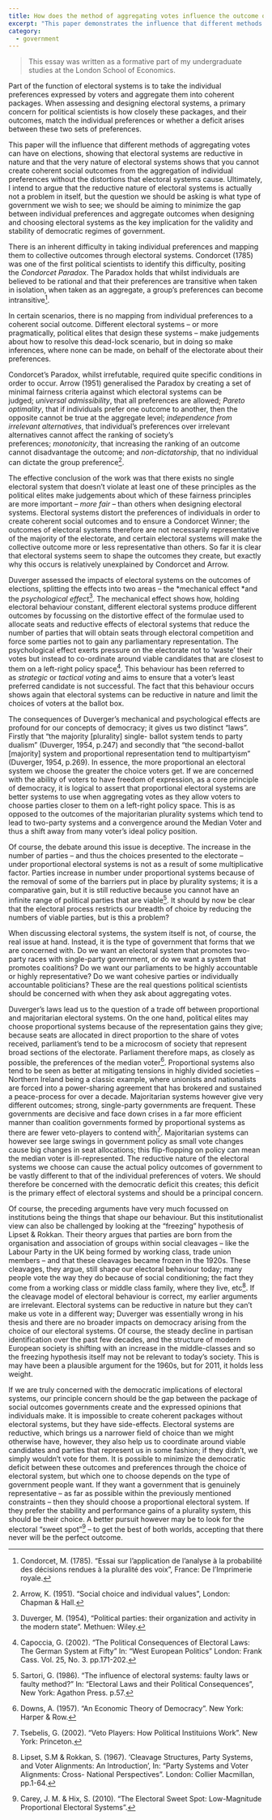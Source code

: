 ```yaml
---
title: How does the method of aggregating votes influence the outcome of elections?
excerpt: "This paper demonstrates the influence that different methods of aggregating votes can have on elections"
category:
  - government
---
```


> This essay was written as a formative part of my undergraduate studies at the London School of Economics.

Part of the function of electoral systems is to take the individual preferences expressed by voters and aggregate them into coherent packages. When assessing and designing electoral systems, a primary concern for political scientists is how closely these packages, and their outcomes, match the individual preferences or whether a deficit arises between these two sets of preferences. 

This paper will the influence that different methods of aggregating votes can have on elections, showing that electoral systems are reductive in nature and that the very nature of electoral systems shows that you cannot create coherent social outcomes from the aggregation of individual preferences without the distortions that electoral systems cause. Ultimately, I intend to argue that the reductive nature of electoral systems is actually not a problem in itself, but the question we should be asking is what type of government we wish to see; we should be aiming to minimize the gap between individual preferences and aggregate outcomes when designing and choosing electoral systems as the key implication for the validity and stability of democratic regimes of government.

There is an inherent difficulty in taking individual preferences and mapping them to collective outcomes through electoral systems. Condorcet (1785) was one of the first political scientists to identify this difficulty, positing the *Condorcet Paradox*. The Paradox holds that whilst individuals are believed to be rational and that their preferences are transitive when taken in isolation, when taken as an aggregate, a group’s preferences can become intransitive[^1].

In certain scenarios, there is no mapping from individual preferences to a coherent social outcome. Different electoral systems – or more pragmatically, political elites that design these systems – make judgements about how to resolve this dead-lock scenario, but in doing so make inferences, where none can be made, on behalf of the electorate about their preferences.

Condorcet’s Paradox, whilst irrefutable, required quite specific conditions in order to occur. Arrow (1951) generalised the Paradox by creating a set of minimal fairness criteria against which electoral systems can be judged; *universal admissibility*, that all preferences are allowed; *Pareto optimality*, that if individuals prefer one outcome to another, then the opposite cannot be true at the aggregate level; *independence from irrelevant alternatives*, that individual’s preferences over irrelevant alternatives cannot affect the ranking of society’s preferences; *monotonicity*, that increasing the ranking of an outcome cannot disadvantage the outcome; and *non-dictatorship*, that no individual can dictate the group preference[^2].

The effective conclusion of the work was that there exists no single electoral system that doesn’t violate at least one of these principles as the political elites make judgements about which of these fairness principles are more important – *more fair* – than others when designing electoral systems. Electoral systems distort the preferences of individuals in order to create coherent social outcomes and to ensure a Condorcet Winner; the outcomes of electoral systems therefore are not necessarily representative of the majority of the electorate, and certain electoral systems will make the collective outcome more or less representative than others. So far it is clear that electoral systems seem to shape the outcomes they create, but exactly why this occurs is relatively unexplained by Condorcet and Arrow.

Duverger assessed the impacts of electoral systems on the outcomes of elections, splitting the effects into two areas – the *mechanical effect *and the *psychological effect*[^3]. The mechanical effect shows how, holding electoral behaviour constant, different electoral systems produce different outcomes by focussing on the distortive effect of the formulae used to allocate seats and reductive effects of electoral systems that reduce the number of parties that will obtain seats through electoral competition and force some parties not to gain any parliamentary representation. The psychological effect exerts pressure on the electorate not to ‘waste’ their votes but instead to co-ordinate around viable candidates that are closest to them on a left-right policy space[^4]. This behaviour has been referred to as *strategic* or *tactical voting* and aims to ensure that a voter’s least preferred candidate is not successful. The fact that this behaviour occurs shows again that electoral systems can be reductive in nature and limit the choices of voters at the ballot box.

The consequences of Duverger’s mechanical and psychological effects are profound for our concepts of democracy; it gives us two distinct “laws”. Firstly that “the majority [plurality] single- ballot system tends to party dualism” (Duverger, 1954, p.247) and secondly that “the second-ballot [majority] system and proportional representation tend to multipartyism” (Duverger, 1954, p.269). In essence, the more proportional an electoral system we choose the greater the choice voters get. If we are concerned with the ability of voters to have freedom of expression, as a core principle of democracy, it is logical to assert that proportional electoral systems are better systems to use when aggregating votes as they allow voters to choose parties closer to them on a left-right policy space. This is as opposed to the outcomes of the majoritarian plurality systems which tend to lead to two-party systems and a convergence around the Median Voter and thus a shift away from many voter’s ideal policy position.

Of course, the debate around this issue is deceptive. The increase in the number of parties – and thus the choices presented to the electorate – under proportional electoral systems is not as a result of some multiplicative factor. Parties increase in number under proportional systems because of the removal of some of the barriers put in place by plurality systems; it is a comparative gain, but it is still reductive because you cannot have an infinite range of political parties that are viable[^5]. It should by now be clear that the electoral process restricts our breadth of choice by reducing the numbers of viable parties, but is this a problem?

When discussing electoral systems, the system itself is not, of course, the real issue at hand. Instead, it is the type of government that forms that we are concerned with. Do we want an electoral system that promotes two-party races with single-party government, or do we want a system that promotes coalitions? Do we want our parliaments to be highly accountable or highly representative? Do we want cohesive parties or individually accountable politicians? These are the real questions political scientists should be concerned with when they ask about aggregating votes.

Duverger’s laws lead us to the question of a trade off between proportional and majoritarian electoral systems. On the one hand, political elites may choose proportional systems because of the representation gains they give; because seats are allocated in direct proportion to the share of votes received, parliament’s tend to be a microcosm of society that represent broad sections of the electorate. Parliament therefore maps, as closely as possible, the preferences of the median voter[^6]. Proportional systems also tend to be seen as better at mitigating tensions in highly divided societies – Northern Ireland being a classic example, where unionists and nationalists are forced into a power-sharing agreement that has brokered and sustained a peace-process for over a decade. Majoritarian systems however give very different outcomes; strong, single-party governments are frequent. These governments are decisive and face down crises in a far more efficient manner than coalition governments formed by proportional systems as there are fewer veto-players to contend with[^7]. Majoritarian systems can however see large swings in government policy as small vote changes cause big changes in seat allocations; this flip-flopping on policy can mean the median voter is ill-represented. The reductive nature of the electoral systems we choose can cause the actual policy outcomes of government to be vastly different to that of the individual preferences of voters. We should therefore be concerned with the democratic deficit this creates; this deficit is the primary effect of electoral systems and should be a principal concern.

Of course, the preceding arguments have very much focussed on institutions being the things that shape our behaviour. But this institutionalist view can also be challenged by looking at the “freezing” hypothesis of Lipset & Rokkan. Their theory argues that parties are born from the organisation and association of groups within social cleavages – like the Labour Party in the UK being formed by working class, trade union members – and that these cleavages became frozen in the 1920s. These cleavages, they argue, still shape our electoral behaviour today; many people vote the way they do because of social conditioning; the fact they come from a working class or middle class family, where they live, etc[^8]. If the cleavage model of electoral behaviour is correct, my earlier arguments are irrelevant. Electoral systems can be reductive in nature but they can’t make us vote in a different way; Duverger was essentially wrong in his thesis and there are no broader impacts on democracy arising from the choice of our electoral systems. Of course, the steady decline in partisan identification over the past few decades, and the structure of modern European society is shifting with an increase in the middle-classes and so the freezing hypothesis itself may not be relevant to today’s society. This is may have been a plausible argument for the 1960s, but for 2011, it holds less weight.

If we are truly concerned with the democratic implications of electoral systems, our principle concern should be the gap between the package of social outcomes governments create and the expressed opinions that individuals make. It is impossible to create coherent packages without electoral systems, but they have side-effects. Electoral systems are reductive, which brings us a narrower field of choice than we might otherwise have, however, they also help us to coordinate around viable candidates and parties that represent us in some fashion; if they didn’t, we simply wouldn’t vote for them. It is possible to minimize the democratic deficit between these outcomes and preferences through the choice of electoral system, but which one to choose depends on the type of government people want. If they want a government that is genuinely representative – as far as possible within the previously mentioned constraints – then they should choose a proportional electoral system. If they prefer the stability and performance gains of a plurality system, this should be their choice. A better pursuit however may be to look for the electoral “sweet spot”[^9] – to get the best of both worlds, accepting that there never will be the perfect outcome.

[^1]: Condorcet, M. (1785). “Essai sur l’application de l’analyse à la probabilité des décisions rendues à la pluralité des voix”, France: De l’Imprimerie royale.
[^2]: Arrow, K. (1951). “Social choice and individual values”, London: Chapman & Hall.
[^3]: Duverger, M. (1954), “Political parties: their organization and activity in the modern state”. Methuen: Wiley.
[^4]: Capoccia, G. (2002). “The Political Consequences of Electoral Laws: The German System at Fifty” In: “West European Politics” London: Frank Cass. Vol. 25, No. 3. pp.171-202.
[^5]: Sartori, G. (1986). “The influence of electoral systems: faulty laws or faulty method?” In: “Electoral Laws and their Political Consequences”, New York: Agathon Press. p.57.
[^6]: Downs, A. (1957). “An Economic Theory of Democracy”. New York: Harper & Row.
[^7]: Tsebelis, G. (2002). “Veto Players: How Political Instituions Work”. New York: Princeton.
[^8]: Lipset, S.M & Rokkan, S. (1967). ‘Cleavage Structures, Party Systems, and Voter Alignments: An Introduction’, In: “Party Systems and Voter Alignments: Cross- National Perspectives”. London: Collier Macmillan, pp.1-64.
[^9]: Carey, J. M. & Hix, S. (2010). “The Electoral Sweet Spot: Low-Magnitude Proportional Electoral Systems”.
















